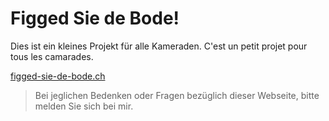 # Figged Sie de Bode!

Dies ist ein kleines Projekt für alle Kameraden.
C'est un petit projet pour tous les camarades.

[figged-sie-de-bode.ch](https://figged-sie-de-bode.ch)


> Bei jeglichen Bedenken oder Fragen bezüglich dieser Webseite, bitte melden Sie sich bei mir.
